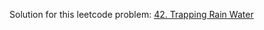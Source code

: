 Solution for this leetcode problem: [42. Trapping Rain Water](https://leetcode.com/problems/trapping-rain-water)
